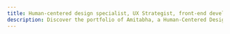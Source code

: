 ```yaml
---
title: Human-centered design specialist, UX Strategist, front-end developer
description: Discover the portfolio of Amitabha, a Human-Centered Design Specialist, UX Strategist, and Front-End Developer. Explore innovative digital solutions that blend creativity, technical expertise, and a user-first approach. Transform your digital experience with Amitabha.
---
```


